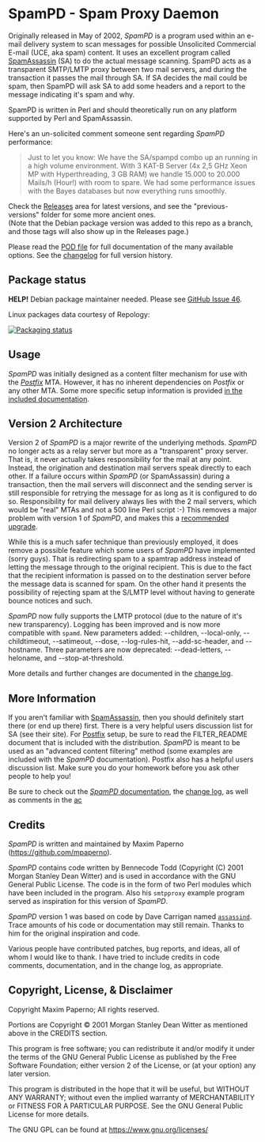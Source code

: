# SpamPD - Spam Proxy Daemon

Originally released in May of 2002, _SpamPD_ is a program used within an e-mail delivery system to scan messages for possible Unsolicited Commercial E-mail (UCE, aka spam) content.
It uses an excellent program called <a href="https://spamassassin.apache.org/" target="_new">SpamAssassin</a> (SA) to do the actual message scanning. SpamPD acts as a transparent SMTP/LMTP proxy between
two mail servers, and during the transaction it passes the mail through SA. If SA decides the mail could be spam, then SpamPD will ask SA to
add some headers and a report to the message indicating it's spam and why.

SpamPD is written in Perl and should theoretically run on any platform supported by Perl and SpamAssassin.

Here's an un-solicited comment someone sent regarding *SpamPD* performance:

> Just to let you know: We have the SA/spampd combo up an running in a high volume environment. With 3 KAT-B Server (4x 2,5 GHz Xeon MP
with Hyperthreading, 3 GB RAM) we handle 15.000 to 20.000 Mails/h (Hour!) with room to spare. We had some performance issues with the
Bayes databases but now everything runs smoothly.

Check the [Releases](https://github.com/mpaperno/spampd/releases) area for latest versions,
and see the "previous-versions" folder for some more ancient ones. <br/>
(Note that the Debian package version was added to this repo as a branch, and those tags will also show up in the Releases page.)

Please read the [POD file](https://github.com/mpaperno/spampd/blob/master/spampd.pod) for full documentation of the many available options.
See the [changelog](https://github.com/mpaperno/spampd/blob/master/changelog.txt) for full version history.

## Package status

**HELP!** Debian package maintainer needed. Please see [GitHub Issue 46](https://github.com/mpaperno/spampd/issues/46).

Linux packages data courtesy of Repology:

<a href="https://repology.org/metapackage/spampd/versions" target="_new">
    <img src="https://repology.org/badge/vertical-allrepos/spampd.svg?minversion=2.61&header=Latest+release+v2.62" alt="Packaging status">
</a>

<h2>Usage</h2>
<p><i>SpamPD</i> was initially designed as a content filter mechanism for use with the <a href="http://www.postfix.org/"><i>Postfix</i></a> MTA.
However, it has no inherent dependencies on <i>Postfix</i> or any other MTA.
Some more specific setup information is provided <a href="https://github.com/mpaperno/spampd/blob/master/spampd.pod#installation-and-configuration">in the included documentation</a>.</p>

<h2>Version 2 Architecture</h2>
<p>Version 2 of <i>SpamPD</i> is a major rewrite of the underlying methods. <i>SpamPD</i>
 no longer acts as a relay server but more as a "transparent" proxy
server. That is, it never actually takes responsibility for the mail at
any point. Instead, the origination and destination mail servers speak
directly to each other. If a failure occurs within <i>SpamPD</i>
 (or SpamAssassin) during a transaction, then the mail servers will
disconnect and the sending server is still responsible for retrying the
message for as long as it is configured to do so. Responsibility for
mail delivery always lies with the 2 mail servers, which would be "real"
 MTAs and not a 500 line Perl script :-) This removes a major problem
with version 1 of <i>SpamPD</i>, and makes this a <u>recommended upgrade</u>.</p>
<p>While this is a much safer technique than previously employed, it does remove a possible feature which some users of <i>SpamPD</i>
 have implemented (sorry guys). That is redirecting spam to a spamtrap
address instead of letting the message through to the original
recipient. This is due to the fact that the recipient information is
passed on to the destination server before the message data is scanned
for spam. On the other hand it presents the possibility of rejecting
spam at the S/LMTP level without having to generate bounce notices and
such.</p>

<p><i>SpamPD</i> now fully supports the LMTP
 protocol (due to the nature of it's new transparency). Logging has been
 improved and is now more compatible with <code>spamd</code>.
 New parameters added: --children, --local-only, --childtimeout,
--satimeout, --dose, --log-rules-hit, --add-sc-header, and --hostname.
Three parameters are now deprecated: --dead-letters, --heloname, and
--stop-at-threshold.</p>
<p>More details and further changes are documented in the <a href="https://github.com/mpaperno/spampd/blob/master/changelog.txt">change log</a>.</p>

<h2>More Information</h2>

<p>If you aren't familiar with <a href="http://www.SpamAssassin.org/">SpamAssassin</a>,
 then you should definitely start there (or end up there) first. There
is a very helpful users discussion list for SA (see their site). For <a href="http://www.postfix.org/">Postfix</a> setup, be sure to read the FILTER_README document that is included with the distribution. <i>SpamPD</i> is meant to be used as an "advanced content filtering" method (some examples are included with the <i>SpamPD</i>
 documentation). Postfix also has a helpful users discussion list. Make
sure you do your homework before you ask other people to help you!</p>

<p>Be sure to check out the <a href="https://github.com/mpaperno/spampd/blob/master/spampd.pod"><i>SpamPD</i> documentation</a>, the <a href="https://github.com/mpaperno/spampd/blob/master/changelog.txt">change log</a>, as well as comments in the <a href="https://github.com/mpaperno/spampd/blob/master/spampd.pl">ac</a></p>

<h2>Credits</h2>
<p><i>SpamPD</i> is written and maintained by Maxim Paperno (<a href="https://github.com/mpaperno">https://github.com/mpaperno</a>).</p>
<p><i>SpamPD</i> contains code written by
Bennecode Todd (Copyright (C) 2001 Morgan Stanley Dean Witter) and is used
 in accordance with the GNU General Public License. The code is in the
form of two Perl modules which have been included in the program. Also
his <code>smtpproxy</code> example program served as inspiration for this version of <i>SpamPD</i>.</p>
<p><i>SpamPD</i> version 1 was based on code by Dave Carrigan named <a href="http://www.rudedog.org/assassind/"><code>assassind</code></a>. Trace amounts of his code or documentation may still remain. Thanks to him for the original inspiration and code.</p>
<p>Various people have contributed patches, bug reports, and ideas, all
of whom I would like to thank. I have tried to include credits in code
comments, documentation, and in the change log, as appropriate.</p>

<h2>Copyright, License, &amp; Disclaimer</h2>
<p>Copyright Maxim Paperno; All rights reserved.</p>
<p>Portions are Copyright © 2001 Morgan Stanley Dean Witter as mentioned above in the CREDITS section.</p>
<p>This program is free software; you can redistribute it and/or modify
it under the terms of the GNU General Public License as published by the
 Free Software Foundation; either version 2 of the License, or (at your
option) any later version.</p>
<p>This program is distributed in the hope that it will be useful, but
WITHOUT ANY WARRANTY; without even the implied warranty of
MERCHANTABILITY or FITNESS FOR A PARTICULAR PURPOSE. See the GNU General
 Public License for more details.</p>
<p>The GNU GPL can be found at <a href="https://www.gnu.org/licenses/" target="_blank">https://www.gnu.org/licenses/</a></p>
